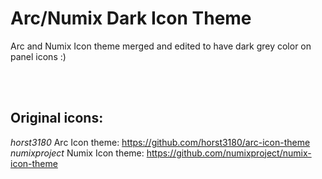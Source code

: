 # Arc/Numix Dark Icon Theme
Arc and Numix Icon theme merged and edited to have dark grey color on panel icons :) 

<br><br>
## Original icons:
*horst3180* Arc Icon theme: <a href="https://github.com/horst3180/arc-icon-theme" target="blank">https://github.com/horst3180/arc-icon-theme</a>
<br>
*numixproject* Numix Icon theme: <a href="https://github.com/numixproject/numix-icon-theme" target="blank">https://github.com/numixproject/numix-icon-theme</a>